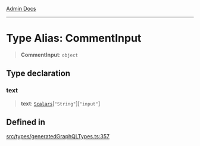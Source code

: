 [Admin Docs](/)

***

# Type Alias: CommentInput

> **CommentInput**: `object`

## Type declaration

### text

> **text**: [`Scalars`](Scalars.md)\[`"String"`\]\[`"input"`\]

## Defined in

[src/types/generatedGraphQLTypes.ts:357](https://github.com/Suyash878/talawa-api/blob/cfd688207611ba245c99edd8dbaccb2cdbf6a043/src/types/generatedGraphQLTypes.ts#L357)

